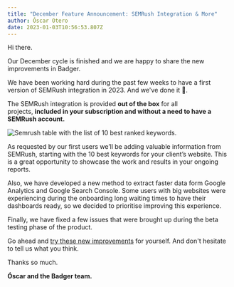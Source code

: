 ```yaml
---
title: "December Feature Announcement: SEMRush Integration & More"
author: Óscar Otero
date: 2023-01-03T10:56:53.807Z
---
```

Hi there.

Our December cycle is finished and we are happy to share the new improvements in Badger.

We have been working hard during the past few weeks to have a first version of SEMRush integration in 2023. And we've done it 🎉.

The SEMRush integration is provided **out of the box** for all projects, **included in your subscription and without a need to have a SEMRush account.** 

![Semrush table with the list of 10 best ranked keywords.](/img/updates/semrush-keywords.jpg)

As requested by our first users we’ll be adding valuable information from SEMRush, starting with the 10 best keywords for your client’s website. This is a great opportunity to showcase the work and results in your ongoing reports.

Also, we have developed a new method to extract faster data form Google Analytics and Google Search Console. Some users with big websites were experiencing during the onboarding long waiting times to have their dashboards ready, so we decided to prioritise improving this experience. 

Finally, we have fixed a few issues that were brought up during the beta testing phase of the product.

Go ahead and [try these new improvements](app.getbadger.io) for yourself. And don't hesitate to tell us what you think.

Thanks so much.

**Óscar and the Badger team.**